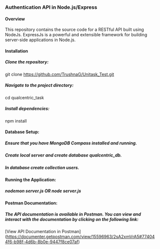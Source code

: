  ### Authentication API in Node.js/Express

#### Overview

This repository contains the source code for a RESTful API built using NodeJs. ExpressJs is a powerful and extensible framework for building server-side applications in Node.js.

#### Installation

##### Clone the repository:
git clone <a href="https://github.com/TrushnaG/qualcentric_task">https://github.com/TrushnaG/Unitask_Test.git</a>


##### Navigate to the project directory:
cd qualcentric_task


##### Install dependencies:
npm install


#### Database Setup:

##### Ensure that you have MongoDB Compass installed and running.
##### Create local server and create database qualcentric_db.
##### In database create collection users.


#### Running the Application:
##### nodemon server.js OR node server.js

#### Postman Documentation:

##### The API documentation is available in Postman. You can view and interact with the documentation by clicking on the following link:
[View API Documentation in Postman](<a href="https://documenter.getpostman.com/view/15596963/2sA2xmVrA5#774044f6-b98f-4d6b-8b0e-9447f8ce07af">https://documenter.getpostman.com/view/15596963/2sA2xmVrA5#774044f6-b98f-4d6b-8b0e-9447f8ce07af</a>)






